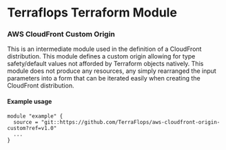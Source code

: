 # Terraflops Terraform Module
 
### AWS CloudFront Custom Origin

This is an intermediate module used in the definition of a CloudFront distribution. This module
defines a custom origin allowing for type safety/default values not afforded by Terraform objects
natively. This module does not produce any resources, any simply rearranged the input parameters
into a form that can be iterated easily when creating the CloudFront distribution.

#### Example usage

```hcl-terraform
module "example" {
  source = "git::https://github.com/TerraFlops/aws-cloudfront-origin-custom?ref=v1.0"
  ...
}
```
